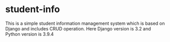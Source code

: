 # student-info
This is a simple student information management system which is based on Django and includes CRUD operation.
Here Django version is 3.2 and Python version is 3.9.4
